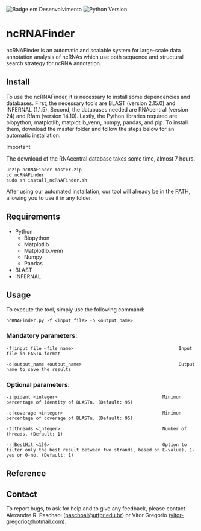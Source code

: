 ![Badge em Desenvolvimento](https://img.shields.io/badge/build-passing-green)
![Python Version](https://img.shields.io/badge/python-3.10-blue.svg)
# ncRNAFinder
ncRNAFinder is an automatic and scalable system for large-scale data annotation analysis of ncRNAs which use both sequence and structural search strategy for ncRNA annotation.

## Install
To use the ncRNAFinder, it is necessary to install some dependencies and databases. First, the necessary tools are BLAST (version 2.15.0) and INFERNAL (1.1.5). Second, the databases needed are RNAcentral (version 24) and Rfam (version 14.10). Lastly, the Python libraries required are biopython, matplotlib, matplotlib_venn, numpy, pandas, and pip. To install them, download the master folder and follow the steps below for an automatic installation:

> [!IMPORTANT]
> The download of the RNAcentral database takes some time, almost 7 hours. 
~~~
unzip ncRNAFinder-master.zip
cd ncRNAFinder
sudo sh install_ncRNAFinder.sh
~~~

After using our automated installation, our tool will already be in the PATH, allowing you to use it in any folder.

## Requirements
- Python
  - Biopython
  - Matplotlib
  - Matplotlib_venn
  - Numpy
  - Pandas
- BLAST
- INFERNAL

## Usage
To execute the tool, simply use the following command:
~~~
ncRNAFinder.py -f <input_file> -o <output_name>
~~~

### Mandatory parameters:
~~~
-f|input_file <file_name>                                       Input file in FASTA format

-o|output_name <output_name>                                    Output name to save the results
~~~

### Optional parameters:
~~~
-i|pident <integer>                                       Minimun percentage of identity of BLASTn. (Default: 95)

-c|coverage <integer>                                     Minimun percentage of coverage of BLASTn. (Default: 95)

-t|threads <integer>                                      Number of threads. (Default: 1)

-r|BestHit <1|0>                                          Option to filter only the best result between two strands, based on E-value), 1-yes or 0-no. (Default: 1)
~~~

## Reference

## Contact
To report bugs, to ask for help and to give any feedback, please contact Alexandre R. Paschaol (paschoal@utfpr.edu.br) or Vitor Gregorio (vitor-gregorio@hotmail.com).
